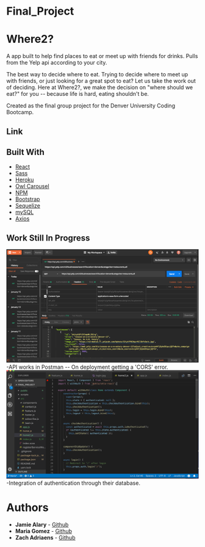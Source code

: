 # Final_Project

# Where2?

A app built to help find places to eat or meet up with friends for drinks. Pulls from the Yelp api according to your city.

The best way to decide where to eat. Trying to decide where to meet up with friends, or just looking for a great spot to eat? Let us take the work out of deciding. Here at Where2?, we make the decision on "where should we eat?" for you -- because life is hard, eating shouldn't be.

Created as the final group project for the Denver University Coding Bootcamp.

## Link


## Built With

* [React](https://reactjs.org/)
* [Sass](https://sass-lang.com/)
* [Heroku](https://www.heroku.com/)
* [Owl Carousel](https://nodejs.org/en/about/)
* [NPM](https://www.npmjs.com/)
* [Bootstrap](https://getbootstrap.com/)
* [Sequelize](http://docs.sequelizejs.com/)
* [mySQL](https://www.mysql.com/)
* [Axios](https://www.npmjs.com/package/axios)

## Work Still In Progress

![where2 img](public\assets\images\postman.png)
-API works in Postman -- On deployment getting a 'CORS' error. 
![where2 img](public\assets\images\okta.png)
-Integration of authentication through their database. 

# Authors

* **Jamie Alary** - [Github](https://github.com/alaryj)
* **Maria Gomez** - [Github](https://github.com/mgomez15)
* **Zach Adriaens** - [Github](https://github.com/zadriaens)